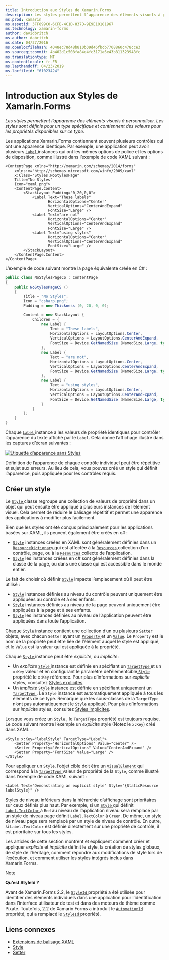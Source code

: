 ```yaml
---
title: Introduction aux Styles de Xamarin.Forms
description: Les styles permettent l’apparence des éléments visuels à personnaliser. Les styles sont définis pour un type spécifique et contiennent des valeurs pour les propriétés disponibles sur ce type.
ms.prod: xamarin
ms.assetid: 3FF899C0-6CFB-4C1D-837D-9E9E10181967
ms.technology: xamarin-forms
author: davidbritch
ms.author: dabritch
ms.date: 04/27/2016
ms.openlocfilehash: 4048ec78d48b810b39d46fbcb7708860c478cce3
ms.sourcegitcommit: 4b402d1c508fa84e4fc3171a6e43b811323948fc
ms.translationtype: MT
ms.contentlocale: fr-FR
ms.lasthandoff: 04/23/2019
ms.locfileid: "61023424"
---
```

# <a name="introduction-to-xamarinforms-styles"></a>Introduction aux Styles de Xamarin.Forms

_Les styles permettent l’apparence des éléments visuels à personnaliser. Les styles sont définis pour un type spécifique et contiennent des valeurs pour les propriétés disponibles sur ce type._

Les applications Xamarin.Forms contiennent souvent plusieurs contrôles qui ont une apparence identique. Par exemple, une application peut avoir plusieurs [ `Label` ](xref:Xamarin.Forms.Label) instances qui ont les mêmes options de police et les options de disposition, comme illustré dans l’exemple de code XAML suivant :

```xaml
<ContentPage xmlns="http://xamarin.com/schemas/2014/forms"
    xmlns:x="http://schemas.microsoft.com/winfx/2009/xaml"
    x:Class="Styles.NoStylesPage"
    Title="No Styles"
    Icon="xaml.png">
    <ContentPage.Content>
        <StackLayout Padding="0,20,0,0">
            <Label Text="These labels"
                   HorizontalOptions="Center"
                   VerticalOptions="CenterAndExpand"
                   FontSize="Large" />
            <Label Text="are not"
                   HorizontalOptions="Center"
                   VerticalOptions="CenterAndExpand"
                   FontSize="Large" />
            <Label Text="using styles"
                   HorizontalOptions="Center"
                   VerticalOptions="CenterAndExpand"
                   FontSize="Large" />
        </StackLayout>
    </ContentPage.Content>
</ContentPage>
```

L’exemple de code suivant montre la page équivalente créée en C# :

```csharp
public class NoStylesPageCS : ContentPage
{
    public NoStylesPageCS ()
    {
        Title = "No Styles";
        Icon = "csharp.png";
        Padding = new Thickness (0, 20, 0, 0);

        Content = new StackLayout {
            Children = {
                new Label {
                    Text = "These labels",
                    HorizontalOptions = LayoutOptions.Center,
                    VerticalOptions = LayoutOptions.CenterAndExpand,
                    FontSize = Device.GetNamedSize (NamedSize.Large, typeof(Label))
                },
                new Label {
                    Text = "are not",
                    HorizontalOptions = LayoutOptions.Center,
                    VerticalOptions = LayoutOptions.CenterAndExpand,
                    FontSize = Device.GetNamedSize (NamedSize.Large, typeof(Label))
                },
                new Label {
                    Text = "using styles",
                    HorizontalOptions = LayoutOptions.Center,
                    VerticalOptions = LayoutOptions.CenterAndExpand,
                    FontSize = Device.GetNamedSize (NamedSize.Large, typeof(Label))
                }
            }
        };
    }
}
```

Chaque [ `Label` ](xref:Xamarin.Forms.Label) instance a les valeurs de propriété identiques pour contrôler l’apparence du texte affiché par le `Label`. Cela donne l’affichage illustré dans les captures d’écran suivantes :

[![](introduction-images/no-styles.png "Étiquette d’apparence sans Styles")](introduction-images/no-styles-large.png#lightbox "apparence sans Styles de l’étiquette")

Définition de l’apparence de chaque contrôle individuel peut être répétitive et sujet aux erreurs. Au lieu de cela, vous pouvez créé un style qui définit l’apparence, puis appliquée pour les contrôles requis.

## <a name="create-a-style"></a>Créer un style

Le [ `Style` ](xref:Xamarin.Forms.Style) classe regroupe une collection de valeurs de propriété dans un objet qui peut ensuite être appliqué à plusieurs instances de l’élément visuel. Cela permet de réduire le balisage répétitif et permet une apparence des applications à modifier plus facilement.

Bien que les styles ont été conçus principalement pour les applications basées sur XAML, ils peuvent également être créés en c# :

- [`Style`](xref:Xamarin.Forms.Style) instances créées en XAML sont généralement définies dans un [ `ResourceDictionary` ](xref:Xamarin.Forms.ResourceDictionary) qui est affectée à la [ `Resources` ](xref:Xamarin.Forms.VisualElement.Resources) collection d’un contrôle, page, ou à la [ `Resources` ](xref:Xamarin.Forms.Application.Resources) collecte de l’application.
- [`Style`](xref:Xamarin.Forms.Style) les instances créées en c# sont généralement définies dans la classe de la page, ou dans une classe qui est accessible dans le monde entier.

Le fait de choisir où définir [`Style`](xref:Xamarin.Forms.Style) impacte l’emplacement où il peut être utilisé :

- [`Style`](xref:Xamarin.Forms.Style) instances définies au niveau du contrôle peuvent uniquement être appliquées au contrôle et à ses enfants.
- [`Style`](xref:Xamarin.Forms.Style) instances définies au niveau de la page peuvent uniquement être appliquées à la page et à ses enfants.
- [`Style`](xref:Xamarin.Forms.Style) les instances définies au niveau de l’application peuvent être appliquées dans toute l’application.

Chaque [ `Style` ](xref:Xamarin.Forms.Style) instance contient une collection d’un ou plusieurs [ `Setter` ](xref:Xamarin.Forms.Setter) objets, avec chacun `Setter` ayant un [ `Property` ](xref:Xamarin.Forms.Setter.Property) et un [`Value`](xref:Xamarin.Forms.Setter.Value). Le `Property` est le nom de la propriété peut être liée de l’élément auquel le style est appliqué, et le `Value` est la valeur qui est appliquée à la propriété.

Chaque [ `Style` ](xref:Xamarin.Forms.Style) instance peut être *explicite*, ou *implicite*:

- Un *explicite* [ `Style` ](xref:Xamarin.Forms.Style) instance est définie en spécifiant un [ `TargetType` ](xref:Xamarin.Forms.Style.TargetType) et un `x:Key` valeur et en configurant le paramètre del’élémentcible[ `Style` ](xref:Xamarin.Forms.VisualElement.Style) propriété le `x:Key` référence. Pour plus d’informations sur *explicite* styles, consultez [Styles explicites](~/xamarin-forms/user-interface/styles/explicit.md).
- Un *implicite* [ `Style` ](xref:Xamarin.Forms.Style) instance est définie en spécifiant uniquement un [ `TargetType` ](xref:Xamarin.Forms.Style.TargetType). Le `Style` instance est automatiquement appliquée à tous les éléments de ce type. Remarque que les sous-classes de la `TargetType` n’ont pas automatiquement le `Style` appliqué. Pour plus d’informations sur *implicite* styles, consultez [Styles implicites](~/xamarin-forms/user-interface/styles/implicit.md).

Lorsque vous créez un [ `Style` ](xref:Xamarin.Forms.Style), le [ `TargetType` ](xref:Xamarin.Forms.Style.TargetType) propriété est toujours requise. Le code suivant montre l’exemple un *explicite* style (Notez le `x:Key`) créé dans XAML :

```xaml
<Style x:Key="labelStyle" TargetType="Label">
    <Setter Property="HorizontalOptions" Value="Center" />
    <Setter Property="VerticalOptions" Value="CenterAndExpand" />
    <Setter Property="FontSize" Value="Large" />
</Style>
```

Pour appliquer un `Style`, l’objet cible doit être un [ `VisualElement` ](xref:Xamarin.Forms.VisualElement) qui correspond à la [ `TargetType` ](xref:Xamarin.Forms.Style.TargetType) valeur de propriété de la `Style`, comme illustré dans l’exemple de code XAML suivant :

```xaml
<Label Text="Demonstrating an explicit style" Style="{StaticResource labelStyle}" />
```

Styles de niveau inférieurs dans la hiérarchie d’affichage sont prioritaires sur ceux définis plus haut. Par exemple, si un [ `Style` ](xref:Xamarin.Forms.Style) qui définit [ `Label.TextColor` ](xref:Xamarin.Forms.Label.TextColor) à `Red` au niveau de l’application niveau sera remplacé par un style de niveau page définit `Label.TextColor` à `Green`. De même, un style de niveau page sera remplacé par un style de niveau de contrôle. En outre, si `Label.TextColor` est définie directement sur une propriété de contrôle, il est prioritaire sur tous les styles.

Les articles de cette section montrent et expliquent comment créer et appliquer *explicite* et *implicite* définit le style, la création de styles globaux, de style de l’héritage, comment répondre aux modifications de style lors de l’exécution, et comment utiliser les styles intégrés inclus dans Xamarin.Forms.

> [!NOTE]
> **Qu’est StyleId ?**
>
> Avant de Xamarin.Forms 2.2, le [ `StyleId` ](xref:Xamarin.Forms.Element.StyleId) propriété a été utilisée pour identifier des éléments individuels dans une application pour l’identification dans l’interface utilisateur de test et dans des moteurs de thème comme Pixate. Toutefois, 2.2 de Xamarin.Forms a introduit le [ `AutomationId` ](xref:Xamarin.Forms.Element.AutomationId) propriété, qui a remplacé le [ `StyleId` ](xref:Xamarin.Forms.Element.StyleId) propriété.

## <a name="related-links"></a>Liens connexes

- [Extensions de balisage XAML](~/xamarin-forms/xaml/xaml-basics/xaml-markup-extensions.md)
- [Style](xref:Xamarin.Forms.Style)
- [Setter](xref:Xamarin.Forms.Setter)
